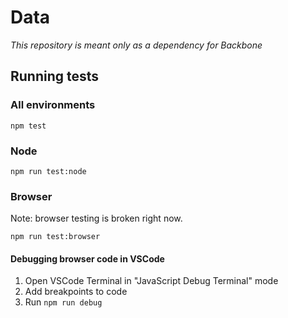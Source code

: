 # Data

*This repository is meant only as a dependency for Backbone*

## Running tests

### All environments
```
npm test
```

### Node
```
npm run test:node
```
### Browser
Note: browser testing is broken right now.
```
npm run test:browser
```

#### Debugging browser code in VSCode

1. Open VSCode Terminal in "JavaScript Debug Terminal" mode
2. Add breakpoints to code
3. Run `npm run debug`

